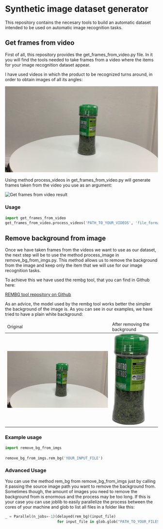 # Synthetic image dataset generator
This repository contains the necesary tools to build an automatic dataset intended to be used on automatic image recognition tasks.

## Get frames from video

First of all, this repository provides the get_frames_from_video.py file. In it you will find the tools needed to take frames from a video where
the items for your image recognition dataset appear.

I have used videos in which the product to be recognized turns around, in order to obtain images of all its angles:

<div align="center">
  <a href="./imgs/example.mov"><img src="./imgs/frame0.jpg" alt="IMAGE ALT TEXT"></a>
</div>

Using method process_videos in get_frames_from_video.py will generate frames taken from the video you use as an argument:

![Get frames from video result](./imgs/get_frames_result.png)

### Usage

```python
import get_frames_from_video
get_frames_from_video.process_videos('PATH_TO_YOUR_VIDEOS', 'file_format')
```

## Remove background from image

Once we have taken frames from the videos we want to use as our dataset, the next step will be to use the method process_image in remove_bg_from_imgs.py.
This method allows us to remove the background from the image and keep only the item that we will use for our image recognition tasks.

To achieve this we have used the rembg tool, that you can find in Github here:

[REMBG tool repository on Github](https://github.com/danielgatis/rembg)

As an advice, the model used by the rembg tool works better the simpler the background of the image is. As you can see in our examples, we have tried to have a plain white background:


<table>
    <thead>
        <tr>
            <td>Original</td>
            <td>After removing the background</td>
        </tr>
    </thead>
    <tbody>
        <tr>
            <td><img src="./imgs/frame0.jpg"/ width="600"></td>
            <td><img src="./imgs/frame3.png"/ height="300"></td>
        </tr>
    </tbody>
</table>

### Example usage
```python
import remove_bg_from_imgs

remove_bg_from_imgs.rem_bg('YOUR_INPUT_FILE')
```

### Advanced Usage

You can use the method rem_bg from remove_bg_from_imgs just by calling it passing the source image path you want to remove the background from.
Sometimes though, the amount of images you need to remove the background from is enormous and the process may be too long. If this is your case you can use
joblib to easily parallelize the process between the cores of your machine and glob to list all files in a folder like this:

```python
_ = Parallel(n_jobs=-1)(delayed(rem_bg)(input_file) 
                        for input_file in glob.glob("PATH_TO_YOUR_FILES"))
```